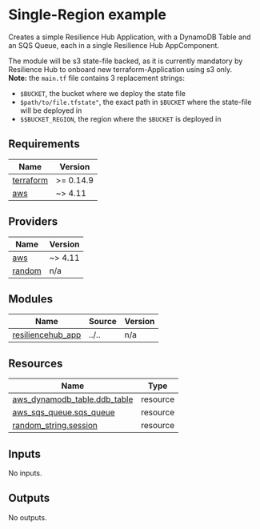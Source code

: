<!-- BEGIN_TF_DOCS -->
# Single-Region example

Creates a simple Resilience Hub Application, with a DynamoDB Table and an SQS Queue, each in a single Resilience Hub AppComponent.

The module will be s3 state-file backed, as it is currently mandatory by Resilience Hub to onboard new terraform-Application using s3 only.\
**Note:** the `main.tf` file contains 3 replacement strings:

- `$BUCKET`, the bucket where we deploy the state file
- `$path/to/file.tfstate"`, the exact path in `$BUCKET` where the state-file will be deployed in
- `$$BUCKET_REGION`, the region where the `$BUCKET` is deployed in

## Requirements

| Name | Version |
|------|---------|
| <a name="requirement_terraform"></a> [terraform](#requirement\_terraform) | >= 0.14.9 |
| <a name="requirement_aws"></a> [aws](#requirement\_aws) | ~> 4.11 |

## Providers

| Name | Version |
|------|---------|
| <a name="provider_aws"></a> [aws](#provider\_aws) | ~> 4.11 |
| <a name="provider_random"></a> [random](#provider\_random) | n/a |

## Modules

| Name | Source | Version |
|------|--------|---------|
| <a name="module_resiliencehub_app"></a> [resiliencehub\_app](#module\_resiliencehub\_app) | ../.. | n/a |

## Resources

| Name | Type |
|------|------|
| [aws_dynamodb_table.ddb_table](https://registry.terraform.io/providers/hashicorp/aws/latest/docs/resources/dynamodb_table) | resource |
| [aws_sqs_queue.sqs_queue](https://registry.terraform.io/providers/hashicorp/aws/latest/docs/resources/sqs_queue) | resource |
| [random_string.session](https://registry.terraform.io/providers/hashicorp/random/latest/docs/resources/string) | resource |

## Inputs

No inputs.

## Outputs

No outputs.
<!-- END_TF_DOCS -->